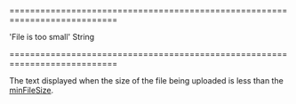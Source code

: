 ===========================================================================
<!--default-->'File is too small'<!--/default-->
<!--type-->String<!--/type-->
===========================================================================

<!--shortDescription-->
The text displayed when the size of the file being uploaded is less than the [minFileSize](/Documentation/ApiReference/UI_Widgets/dxFileUploader/Configuration/#minFileSize).
<!--/shortDescription-->

<!--fullDescription-->

<!--/fullDescription-->
